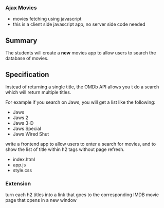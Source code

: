 ### Ajax Movies
* movies fetching using javascript
* this is a client side javascript app, no server side code needed

## Summary

The students will create a **new** movies app to allow users to search the database of movies.

## Specification
Instead of returning a single title, the OMDb API allows you t do a search which will return multiple titles.

For example if you search on Jaws, you will get a list like the following:

* Jaws
* Jaws 2
* Jaws 3-D
* Jaws Special
* Jaws Wired Shut

write a frontend app to allow users to enter a search for movies, and to show the list of title within h2 tags without page refresh.

- index.html
- app.js
- style.css

### Extension

turn each h2 titles into a link that goes to the corresponding IMDB movie page that opens in a new window 
